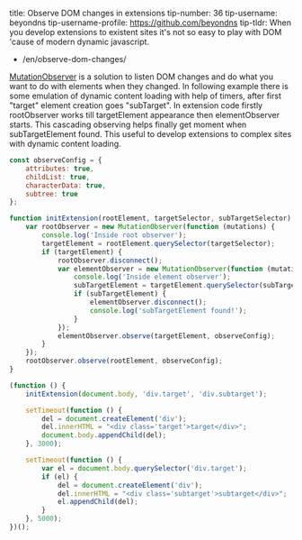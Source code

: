 title: Observe DOM changes in extensions
tip-number: 36
tip-username: beyondns
tip-username-profile: https://github.com/beyondns
tip-tldr: When you develop extensions to existent sites it's not so easy to play with DOM 'cause of modern dynamic javascript.

-   /en/observe-dom-changes/

[MutationObserver](https://developer.mozilla.org/en/docs/Web/API/MutationObserver) is a solution to listen DOM changes and do what you want to do with elements when they changed. In following example there is some emulation of dynamic content loading with help of timers, after first "target" element creation goes "subTarget".
In extension code firstly rootObserver works till targetElement appearance then elementObserver starts. This cascading observing helps finally get moment when subTargetElement found.
This useful to develop extensions to complex sites with dynamic content loading.

```js
const observeConfig = {
    attributes: true,
    childList: true,
    characterData: true,
    subtree: true
};

function initExtension(rootElement, targetSelector, subTargetSelector) {
    var rootObserver = new MutationObserver(function (mutations) {
        console.log('Inside root observer');
        targetElement = rootElement.querySelector(targetSelector);
        if (targetElement) {
            rootObserver.disconnect();
            var elementObserver = new MutationObserver(function (mutations) {
                console.log('Inside element observer');
                subTargetElement = targetElement.querySelector(subTargetSelector);
                if (subTargetElement) {
                    elementObserver.disconnect();
                    console.log('subTargetElement found!');
                }
            });
            elementObserver.observe(targetElement, observeConfig);
        }
    });
    rootObserver.observe(rootElement, observeConfig);
}

(function () {
    initExtension(document.body, 'div.target', 'div.subtarget');

    setTimeout(function () {
        del = document.createElement('div');
        del.innerHTML = "<div class='target'>target</div>";
        document.body.appendChild(del);
    }, 3000);

    setTimeout(function () {
        var el = document.body.querySelector('div.target');
        if (el) {
            del = document.createElement('div');
            del.innerHTML = "<div class='subtarget'>subtarget</div>";
            el.appendChild(del);
        }
    }, 5000);
})();
```
